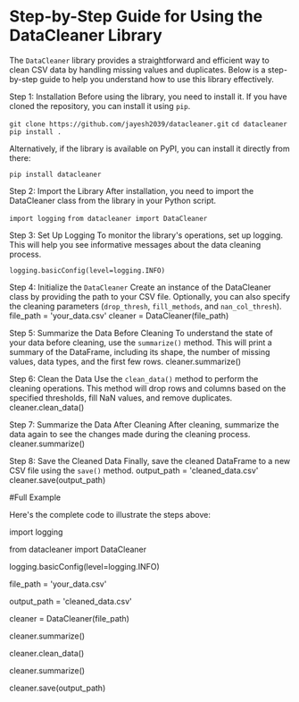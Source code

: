 # Step-by-Step Guide for Using the DataCleaner Library

The `DataCleaner` library provides a straightforward and efficient way to clean CSV data by handling missing values and duplicates. Below is a step-by-step guide to help you understand how to use this library effectively.

Step 1: Installation
Before using the library, you need to install it. If you have cloned the repository, you can install it using `pip`.

`git clone https://github.com/jayesh2039/datacleaner.git`
`cd datacleaner`
`pip install .`

Alternatively, if the library is available on PyPI, you can install it directly from there:

`pip install datacleaner`

Step 2: Import the Library
After installation, you need to import the DataCleaner class from the library in your Python script.

`import logging`
`from datacleaner import DataCleaner`

Step 3: Set Up Logging
To monitor the library's operations, set up logging. This will help you see informative messages about the data cleaning process.

`logging.basicConfig(level=logging.INFO)`

Step 4: Initialize the `DataCleaner`
Create an instance of the DataCleaner class by providing the path to your CSV file. Optionally, you can also specify the cleaning parameters (`drop_thresh`, `fill_methods`, and `nan_col_thresh`).
file_path = 'your_data.csv'
cleaner = DataCleaner(file_path)

Step 5: Summarize the Data Before Cleaning
To understand the state of your data before cleaning, use the `summarize()` method. This will print a summary of the DataFrame, including its shape, the number of missing values, data types, and the first few rows.
cleaner.summarize()

Step 6: Clean the Data
Use the `clean_data()` method to perform the cleaning operations. This method will drop rows and columns based on the specified thresholds, fill NaN values, and remove duplicates.
cleaner.clean_data()

Step 7: Summarize the Data After Cleaning
After cleaning, summarize the data again to see the changes made during the cleaning process.
cleaner.summarize()

Step 8: Save the Cleaned Data
Finally, save the cleaned DataFrame to a new CSV file using the `save()` method.
output_path = 'cleaned_data.csv'
cleaner.save(output_path)

#Full Example

Here's the complete code to illustrate the steps above:

import logging

from datacleaner import DataCleaner

logging.basicConfig(level=logging.INFO)

file_path = 'your_data.csv'

output_path = 'cleaned_data.csv'

cleaner = DataCleaner(file_path)

cleaner.summarize()

cleaner.clean_data()

cleaner.summarize()

cleaner.save(output_path)


